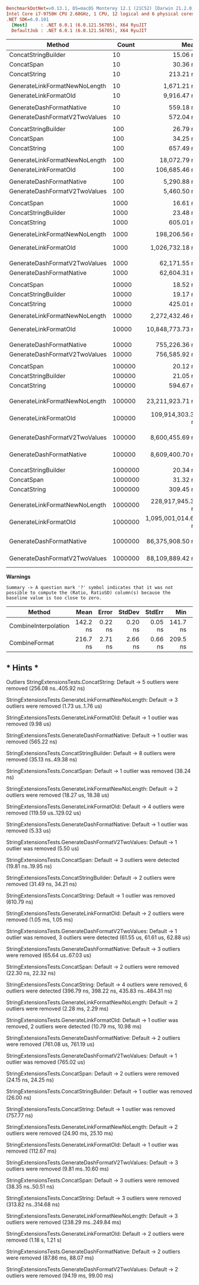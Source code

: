 ``` ini

BenchmarkDotNet=v0.13.1, OS=macOS Monterey 12.1 (21C52) [Darwin 21.2.0]
Intel Core i7-9750H CPU 2.60GHz, 1 CPU, 12 logical and 6 physical cores
.NET SDK=6.0.101
  [Host]     : .NET 6.0.1 (6.0.121.56705), X64 RyuJIT
  DefaultJob : .NET 6.0.1 (6.0.121.56705), X64 RyuJIT


```
|                        Method |   Count |                Mean |            Error |           StdDev |         StdErr |              Median |                 Min |                 Max |                  Q1 |                  Q3 |            Op/s | Ratio | RatioSD | Rank |       Gen 0 |  Gen 1 |     Allocated |
|------------------------------ |-------- |--------------------:|-----------------:|-----------------:|---------------:|--------------------:|--------------------:|--------------------:|--------------------:|--------------------:|----------------:|------:|--------:|-----:|------------:|-------:|--------------:|
|           ConcatStringBuilder |      10 |            15.06 ns |         0.044 ns |         0.041 ns |       0.011 ns |            15.06 ns |            14.99 ns |            15.13 ns |            15.04 ns |            15.09 ns | 66,395,697.3771 |     ? |       ? |    1 |      0.0051 |      - |          32 B |
|                    ConcatSpan |      10 |            30.36 ns |         0.059 ns |         0.056 ns |       0.014 ns |            30.36 ns |            30.28 ns |            30.47 ns |            30.32 ns |            30.40 ns | 32,937,669.9019 |     ? |       ? |    2 |      0.0446 |      - |         280 B |
|                  ConcatString |      10 |           213.21 ns |         4.294 ns |         9.244 ns |       1.235 ns |           209.35 ns |           204.80 ns |           241.05 ns |           206.01 ns |           219.26 ns |  4,690,183.8180 |     ? |       ? |    3 |      0.0203 |      - |         128 B |
|                               |         |                     |                  |                  |                |                     |                     |                     |                     |                     |                 |       |         |      |             |        |               |
| GenerateLinkFormatNewNoLength |      10 |         1,671.21 ns |         5.830 ns |         4.552 ns |       1.314 ns |         1,671.08 ns |         1,663.90 ns |         1,680.79 ns |         1,669.58 ns |         1,672.61 ns |    598,367.9399 |  0.17 |    0.00 |    1 |      0.5856 |      - |       3,680 B |
|         GenerateLinkFormatOld |      10 |         9,916.47 ns |        16.903 ns |        14.984 ns |       4.005 ns |         9,917.31 ns |         9,886.36 ns |         9,937.28 ns |         9,905.30 ns |         9,929.53 ns |    100,842.3093 |  1.00 |    0.00 |    2 |      1.0529 |      - |       6,648 B |
|                               |         |                     |                  |                  |                |                     |                     |                     |                     |                     |                 |       |         |      |             |        |               |
|      GenerateDashFormatNative |      10 |           559.18 ns |         1.712 ns |         1.518 ns |       0.406 ns |           559.19 ns |           556.40 ns |           561.84 ns |           558.73 ns |           560.35 ns |  1,788,341.2409 |     ? |       ? |    1 |      0.3557 |      - |       2,232 B |
| GenerateDashFormatV2TwoValues |      10 |           572.04 ns |         1.559 ns |         1.458 ns |       0.376 ns |           572.44 ns |           569.74 ns |           574.86 ns |           571.02 ns |           572.89 ns |  1,748,142.7503 |     ? |       ? |    2 |      0.4101 |      - |       2,576 B |
|                               |         |                     |                  |                  |                |                     |                     |                     |                     |                     |                 |       |         |      |             |        |               |
|           ConcatStringBuilder |     100 |            26.79 ns |         0.517 ns |         0.932 ns |       0.146 ns |            26.45 ns |            25.31 ns |            28.93 ns |            26.29 ns |            26.71 ns | 37,332,228.0209 |     ? |       ? |    1 |      0.0370 |      - |         232 B |
|                    ConcatSpan |     100 |            34.25 ns |         0.088 ns |         0.078 ns |       0.021 ns |            34.23 ns |            34.11 ns |            34.41 ns |            34.19 ns |            34.30 ns | 29,200,874.3557 |     ? |       ? |    2 |      0.0573 | 0.0001 |         360 B |
|                  ConcatString |     100 |           657.49 ns |         1.328 ns |         1.242 ns |       0.321 ns |           657.09 ns |           655.71 ns |           659.88 ns |           656.81 ns |           658.06 ns |  1,520,936.8536 |     ? |       ? |    3 |      0.0505 |      - |         320 B |
|                               |         |                     |                  |                  |                |                     |                     |                     |                     |                     |                 |       |         |      |             |        |               |
| GenerateLinkFormatNewNoLength |     100 |        18,072.79 ns |        53.851 ns |        44.968 ns |      12.472 ns |        18,079.05 ns |        18,018.19 ns |        18,143.80 ns |        18,036.28 ns |        18,112.31 ns |     55,331.8001 |  0.17 |    0.01 |    1 |      6.2866 |      - |      39,552 B |
|         GenerateLinkFormatOld |     100 |       106,685.46 ns |     2,109.369 ns |     3,345.683 ns |     582.409 ns |       105,205.11 ns |       102,455.79 ns |       116,005.44 ns |       104,870.60 ns |       107,653.92 ns |      9,373.3487 |  1.00 |    0.00 |    2 |     10.3760 |      - |      65,641 B |
|                               |         |                     |                  |                  |                |                     |                     |                     |                     |                     |                 |       |         |      |             |        |               |
|      GenerateDashFormatNative |     100 |         5,290.88 ns |        17.183 ns |        15.233 ns |       4.071 ns |         5,291.55 ns |         5,262.46 ns |         5,322.54 ns |         5,283.85 ns |         5,293.76 ns |    189,004.4691 |     ? |       ? |    1 |      3.4943 |      - |      21,960 B |
| GenerateDashFormatV2TwoValues |     100 |         5,460.50 ns |        10.667 ns |         9.456 ns |       2.527 ns |         5,461.47 ns |         5,442.17 ns |         5,475.65 ns |         5,456.29 ns |         5,467.28 ns |    183,133.4288 |     ? |       ? |    2 |      3.8223 |      - |      24,016 B |
|                               |         |                     |                  |                  |                |                     |                     |                     |                     |                     |                 |       |         |      |             |        |               |
|                    ConcatSpan |    1000 |            16.61 ns |         0.314 ns |         0.294 ns |       0.076 ns |            16.65 ns |            16.05 ns |            17.00 ns |            16.54 ns |            16.77 ns | 60,220,255.6550 |     ? |       ? |    1 |      0.0127 |      - |          80 B |
|           ConcatStringBuilder |    1000 |            23.48 ns |         0.082 ns |         0.069 ns |       0.019 ns |            23.45 ns |            23.39 ns |            23.60 ns |            23.43 ns |            23.50 ns | 42,597,403.9238 |     ? |       ? |    2 |      0.0306 |      - |         192 B |
|                  ConcatString |    1000 |           605.01 ns |         1.201 ns |         1.065 ns |       0.285 ns |           604.63 ns |           603.63 ns |           607.45 ns |           604.39 ns |           605.39 ns |  1,652,867.2895 |     ? |       ? |    3 |      0.0467 |      - |         296 B |
|                               |         |                     |                  |                  |                |                     |                     |                     |                     |                     |                 |       |         |      |             |        |               |
| GenerateLinkFormatNewNoLength |    1000 |       198,206.56 ns |     1,834.563 ns |     1,716.051 ns |     443.082 ns |       197,684.33 ns |       195,927.13 ns |       201,377.64 ns |       197,080.12 ns |       199,175.35 ns |      5,045.2417 |  0.19 |    0.00 |    1 |     67.1387 |      - |     421,176 B |
|         GenerateLinkFormatOld |    1000 |     1,026,732.18 ns |     6,321.784 ns |     5,278.976 ns |   1,464.124 ns |     1,026,247.24 ns |     1,017,581.40 ns |     1,034,529.49 ns |     1,023,312.89 ns |     1,030,931.27 ns |        973.9638 |  1.00 |    0.00 |    2 |    109.3750 |      - |     693,648 B |
|                               |         |                     |                  |                  |                |                     |                     |                     |                     |                     |                 |       |         |      |             |        |               |
| GenerateDashFormatV2TwoValues |    1000 |        62,171.55 ns |       339.618 ns |       301.063 ns |      80.462 ns |        62,203.28 ns |        61,551.62 ns |        62,554.38 ns |        62,072.80 ns |        62,397.07 ns |     16,084.5278 |     ? |       ? |    1 |     36.9873 |      - |     232,344 B |
|      GenerateDashFormatNative |    1000 |        62,604.31 ns |     1,027.008 ns |       801.820 ns |     231.465 ns |        62,510.06 ns |        61,300.86 ns |        63,873.58 ns |        62,289.42 ns |        63,140.41 ns |     15,973.3402 |     ? |       ? |    1 |     37.3535 |      - |     234,776 B |
|                               |         |                     |                  |                  |                |                     |                     |                     |                     |                     |                 |       |         |      |             |        |               |
|                    ConcatSpan |   10000 |            18.52 ns |         0.033 ns |         0.028 ns |       0.008 ns |            18.52 ns |            18.48 ns |            18.58 ns |            18.49 ns |            18.54 ns | 53,995,859.7688 |     ? |       ? |    1 |      0.0140 |      - |          88 B |
|           ConcatStringBuilder |   10000 |            19.17 ns |         0.110 ns |         0.103 ns |       0.027 ns |            19.15 ns |            19.02 ns |            19.35 ns |            19.11 ns |            19.24 ns | 52,161,208.7393 |     ? |       ? |    2 |      0.0229 |      - |         144 B |
|                  ConcatString |   10000 |           425.01 ns |         8.273 ns |         9.849 ns |       2.149 ns |           427.99 ns |           395.06 ns |           432.81 ns |           427.09 ns |           428.39 ns |  2,352,889.5709 |     ? |       ? |    3 |      0.0343 |      - |         216 B |
|                               |         |                     |                  |                  |                |                     |                     |                     |                     |                     |                 |       |         |      |             |        |               |
| GenerateLinkFormatNewNoLength |   10000 |     2,272,432.46 ns |     3,437.442 ns |     2,870.420 ns |     796.111 ns |     2,272,678.88 ns |     2,267,767.27 ns |     2,278,275.91 ns |     2,270,810.54 ns |     2,274,120.13 ns |        440.0571 |  0.21 |    0.00 |    1 |    675.7813 |      - |   4,250,867 B |
|         GenerateLinkFormatOld |   10000 |    10,848,773.73 ns |    28,179.304 ns |    24,980.219 ns |   6,676.244 ns |    10,850,836.87 ns |    10,793,808.01 ns |    10,883,075.09 ns |    10,839,842.49 ns |    10,865,873.13 ns |         92.1763 |  1.00 |    0.00 |    2 |   1078.1250 |      - |   6,828,180 B |
|                               |         |                     |                  |                  |                |                     |                     |                     |                     |                     |                 |       |         |      |             |        |               |
|      GenerateDashFormatNative |   10000 |       755,226.36 ns |     1,686.519 ns |     1,408.320 ns |     390.598 ns |       754,697.44 ns |       753,611.33 ns |       758,717.75 ns |       754,257.30 ns |       755,589.26 ns |      1,324.1063 |     ? |       ? |    1 |    368.1641 |      - |   2,309,697 B |
| GenerateDashFormatV2TwoValues |   10000 |       756,585.92 ns |     1,309.210 ns |     1,160.580 ns |     310.178 ns |       756,513.75 ns |       754,922.35 ns |       759,485.43 ns |       755,748.87 ns |       757,222.50 ns |      1,321.7270 |     ? |       ? |    1 |    369.1406 |      - |   2,317,017 B |
|                               |         |                     |                  |                  |                |                     |                     |                     |                     |                     |                 |       |         |      |             |        |               |
|                    ConcatSpan |  100000 |            20.12 ns |         0.049 ns |         0.041 ns |       0.011 ns |            20.13 ns |            20.06 ns |            20.20 ns |            20.09 ns |            20.14 ns | 49,693,933.2885 |     ? |       ? |    1 |      0.0179 |      - |         112 B |
|           ConcatStringBuilder |  100000 |            21.05 ns |         0.099 ns |         0.088 ns |       0.023 ns |            21.05 ns |            20.89 ns |            21.20 ns |            21.01 ns |            21.09 ns | 47,513,551.8935 |     ? |       ? |    2 |      0.0268 |      - |         168 B |
|                  ConcatString |  100000 |           594.67 ns |        11.760 ns |        19.649 ns |       3.275 ns |           590.07 ns |           561.53 ns |           652.16 ns |           579.85 ns |           609.47 ns |  1,681,615.9261 |     ? |       ? |    3 |      0.0439 |      - |         280 B |
|                               |         |                     |                  |                  |                |                     |                     |                     |                     |                     |                 |       |         |      |             |        |               |
| GenerateLinkFormatNewNoLength |  100000 |    23,211,923.71 ns |   441,307.093 ns |   412,798.929 ns | 106,584.225 ns |    23,053,754.91 ns |    22,758,978.38 ns |    24,144,907.62 ns |    22,930,031.16 ns |    23,425,835.53 ns |         43.0813 |  0.21 |    0.00 |    1 |   6718.7500 |      - |  42,267,995 B |
|         GenerateLinkFormatOld |  100000 |   109,914,303.39 ns |   538,790.136 ns |   477,623.422 ns | 127,650.229 ns |   110,003,880.80 ns |   109,142,140.00 ns |   110,725,472.40 ns |   109,487,671.20 ns |   110,266,624.30 ns |          9.0980 |  1.00 |    0.00 |    2 |  10800.0000 |      - |  68,167,378 B |
|                               |         |                     |                  |                  |                |                     |                     |                     |                     |                     |                 |       |         |      |             |        |               |
| GenerateDashFormatV2TwoValues |  100000 |     8,600,455.69 ns |    43,324.294 ns |    33,824.759 ns |   9,764.367 ns |     8,604,197.97 ns |     8,550,292.12 ns |     8,644,766.34 ns |     8,574,735.16 ns |     8,626,532.66 ns |        116.2729 |     ? |       ? |    1 |   3671.8750 |      - |  23,109,957 B |
|      GenerateDashFormatNative |  100000 |     8,609,400.70 ns |    45,993.639 ns |    43,022.478 ns |  11,108.356 ns |     8,604,360.75 ns |     8,553,208.95 ns |     8,716,270.45 ns |     8,569,834.46 ns |     8,629,365.02 ns |        116.1521 |     ? |       ? |    1 |   3687.5000 |      - |  23,144,309 B |
|                               |         |                     |                  |                  |                |                     |                     |                     |                     |                     |                 |       |         |      |             |        |               |
|           ConcatStringBuilder | 1000000 |            20.34 ns |         0.188 ns |         0.175 ns |       0.045 ns |            20.25 ns |            20.18 ns |            20.73 ns |            20.21 ns |            20.51 ns | 49,153,992.3064 |     ? |       ? |    1 |      0.0217 |      - |         136 B |
|                    ConcatSpan | 1000000 |            31.32 ns |         0.581 ns |         0.571 ns |       0.143 ns |            31.26 ns |            30.37 ns |            32.69 ns |            31.00 ns |            31.40 ns | 31,929,573.3537 |     ? |       ? |    2 |      0.0471 |      - |         296 B |
|                  ConcatString | 1000000 |           309.45 ns |         0.518 ns |         0.404 ns |       0.117 ns |           309.44 ns |           308.61 ns |           310.28 ns |           309.27 ns |           309.68 ns |  3,231,528.5206 |     ? |       ? |    3 |      0.0048 |      - |          32 B |
|                               |         |                     |                  |                  |                |                     |                     |                     |                     |                     |                 |       |         |      |             |        |               |
| GenerateLinkFormatNewNoLength | 1000000 |   228,917,945.39 ns | 2,288,201.467 ns | 1,786,477.194 ns | 515,711.544 ns |   228,212,319.67 ns |   227,769,410.33 ns |   234,168,908.33 ns |   228,036,629.92 ns |   228,924,093.83 ns |          4.3684 |  0.21 |    0.00 |    1 |  67333.3333 |      - | 423,110,336 B |
|         GenerateLinkFormatOld | 1000000 | 1,095,001,014.69 ns | 2,005,465.625 ns | 1,674,654.625 ns | 464,465.625 ns | 1,094,501,397.00 ns | 1,092,380,568.00 ns | 1,097,533,287.00 ns | 1,093,997,725.00 ns | 1,096,941,331.00 ns |          0.9132 |  1.00 |    0.00 |    2 | 108000.0000 |      - | 680,801,768 B |
|                               |         |                     |                  |                  |                |                     |                     |                     |                     |                     |                 |       |         |      |             |        |               |
|      GenerateDashFormatNative | 1000000 |    86,375,908.50 ns |   411,223.462 ns |   343,390.215 ns |  95,239.310 ns |    86,434,179.17 ns |    85,770,992.17 ns |    86,892,956.33 ns |    86,204,237.50 ns |    86,586,289.50 ns |         11.5773 |     ? |       ? |    1 |  36666.6667 |      - | 231,030,081 B |
| GenerateDashFormatV2TwoValues | 1000000 |    88,109,889.42 ns | 1,646,765.945 ns | 1,375,124.146 ns | 381,390.817 ns |    88,499,973.83 ns |    86,210,314.83 ns |    90,795,363.17 ns |    86,587,324.83 ns |    88,886,914.50 ns |         11.3495 |     ? |       ? |    1 |  36666.6667 |      - | 231,001,880 B |

**Warnings**

    Summary -> A question mark '?' symbol indicates that it was not possible to compute the (Ratio, RatioSD) column(s) because the baseline value is too close to zero.


|               Method |     Mean |   Error |  StdDev |  StdErr |      Min |      Max |       Q1 |       Q3 |   Median |        Op/s | Rank |  Gen 0 | Allocated |
|--------------------- |---------:|--------:|--------:|--------:|---------:|---------:|---------:|---------:|---------:|------------:|-----:|-------:|----------:|
| CombineInterpolation | 142.2 ns | 0.22 ns | 0.20 ns | 0.05 ns | 141.7 ns | 142.5 ns | 142.1 ns | 142.3 ns | 142.2 ns | 7,032,873.2 |    1 | 0.0050 |      32 B |
|        CombineFormat | 216.7 ns | 2.71 ns | 2.66 ns | 0.66 ns | 209.5 ns | 220.7 ns | 215.9 ns | 218.3 ns | 216.3 ns | 4,615,683.5 |    2 | 0.0176 |     112 B |

## * Hints *
Outliers
StringExtensionsTests.ConcatString: Default                  -> 5 outliers were removed (256.08 ns..405.92 ns)

StringExtensionsTests.GenerateLinkFormatNewNoLength: Default -> 3 outliers were removed (1.73 us..1.76 us)

StringExtensionsTests.GenerateLinkFormatOld: Default         -> 1 outlier  was  removed (9.98 us)

StringExtensionsTests.GenerateDashFormatNative: Default      -> 1 outlier  was  removed (565.22 ns)

StringExtensionsTests.ConcatStringBuilder: Default           -> 8 outliers were removed (35.13 ns..49.38 ns)

StringExtensionsTests.ConcatSpan: Default                    -> 1 outlier  was  removed (38.24 ns)

StringExtensionsTests.GenerateLinkFormatNewNoLength: Default -> 2 outliers were removed (18.27 us, 18.38 us)

StringExtensionsTests.GenerateLinkFormatOld: Default         -> 4 outliers were removed (119.59 us..129.02 us)

StringExtensionsTests.GenerateDashFormatNative: Default      -> 1 outlier  was  removed (5.33 us)

StringExtensionsTests.GenerateDashFormatV2TwoValues: Default -> 1 outlier  was  removed (5.50 us)

StringExtensionsTests.ConcatSpan: Default                    -> 3 outliers were detected (19.81 ns..19.95 ns)

StringExtensionsTests.ConcatStringBuilder: Default           -> 2 outliers were removed (31.49 ns, 34.21 ns)

StringExtensionsTests.ConcatString: Default                  -> 1 outlier  was  removed (610.79 ns)

StringExtensionsTests.GenerateLinkFormatOld: Default         -> 2 outliers were removed (1.05 ms, 1.05 ms)

StringExtensionsTests.GenerateDashFormatV2TwoValues: Default -> 1 outlier  was  removed, 3 outliers were detected (61.55 us, 61.61 us, 62.88 us)

StringExtensionsTests.GenerateDashFormatNative: Default      -> 3 outliers were removed (65.64 us..67.03 us)

StringExtensionsTests.ConcatSpan: Default                    -> 2 outliers were removed (22.30 ns, 22.32 ns)

StringExtensionsTests.ConcatString: Default                  -> 4 outliers were removed, 6 outliers were detected (396.79 ns, 398.22 ns, 435.83 ns..484.31 ns)

StringExtensionsTests.GenerateLinkFormatNewNoLength: Default -> 2 outliers were removed (2.28 ms, 2.29 ms)

StringExtensionsTests.GenerateLinkFormatOld: Default         -> 1 outlier  was  removed, 2 outliers were detected (10.79 ms, 10.98 ms)

StringExtensionsTests.GenerateDashFormatNative: Default      -> 2 outliers were removed (761.08 us, 761.19 us)

StringExtensionsTests.GenerateDashFormatV2TwoValues: Default -> 1 outlier  was  removed (765.02 us)

StringExtensionsTests.ConcatSpan: Default                    -> 2 outliers were removed (24.15 ns, 24.25 ns)

StringExtensionsTests.ConcatStringBuilder: Default           -> 1 outlier  was  removed (26.00 ns)

StringExtensionsTests.ConcatString: Default                  -> 1 outlier  was  removed (757.77 ns)

StringExtensionsTests.GenerateLinkFormatNewNoLength: Default -> 2 outliers were removed (24.90 ms, 25.10 ms)

StringExtensionsTests.GenerateLinkFormatOld: Default         -> 1 outlier  was  removed (112.67 ms)

StringExtensionsTests.GenerateDashFormatV2TwoValues: Default -> 3 outliers were removed (9.81 ms..10.60 ms)

StringExtensionsTests.ConcatSpan: Default                    -> 3 outliers were removed (38.35 ns..50.51 ns)

StringExtensionsTests.ConcatString: Default                  -> 3 outliers were removed (313.82 ns..314.68 ns)

StringExtensionsTests.GenerateLinkFormatNewNoLength: Default -> 3 outliers were removed (238.29 ms..249.84 ms)

StringExtensionsTests.GenerateLinkFormatOld: Default         -> 2 outliers were removed (1.18 s, 1.21 s)

StringExtensionsTests.GenerateDashFormatNative: Default      -> 2 outliers were removed (87.86 ms, 88.07 ms)

StringExtensionsTests.GenerateDashFormatV2TwoValues: Default -> 2 outliers were removed (94.19 ms, 99.00 ms)
